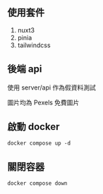 ## 使用套件

1. nuxt3
2. pinia
3. tailwindcss

## 後端 api

使用 server/api 作為假資料測試

圖片均為 Pexels 免費圖片

## 啟動 docker

```
docker compose up -d
```

## 關閉容器

```
docker compose down
```
